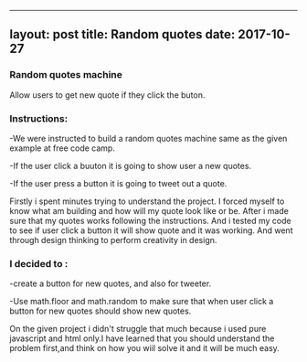---
layout: post
title: Random quotes 
date: 2017-10-27
----

### Random quotes machine
Allow  users to get new quote if they click the buton.

### Instructions:
-We were instructed to build a random quotes machine same as the given example at free code camp.

-If  the user click a buuton  it is going to show  user a new quotes.

-If the user press a button it is going to tweet out a quote.

Firstly i spent minutes trying to understand the project. I forced myself to know what am  building and how will my quote  look like or be. After i made sure that my quotes works following the instructions. And  i  tested my code  to see if user click a button it will show quote and it was working. And went through design thinking to perform creativity in design.

### I decided to :
-create a button for new quotes,  and also for tweeter.

-Use math.floor and math.random to make sure that when user click  a button for new quotes should show new quotes.

On the given project i didn't  struggle that much because i used pure javascript and html
only.I have learned that you should understand  the problem first,and think on how you wiil
solve it and it will be much easy.
